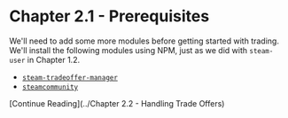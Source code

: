 # Chapter 2.1 - Prerequisites

We'll need to add some more modules before getting started with trading. We'll
install the following modules using NPM, just as we did with `steam-user` in
Chapter 1.2.

- [`steam-tradeoffer-manager`](https://www.npmjs.com/package/steam-tradeoffer-manager)
- [`steamcommunity`](https://www.npmjs.com/package/steamcommunity)

[Continue Reading](../Chapter 2.2 - Handling Trade Offers)

